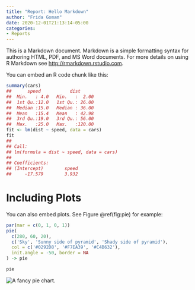 ```yaml
---
title: "Report: Hello Markdown"
author: "Frida Gomam"
date: 2020-12-01T21:13:14-05:00
categories: 
- Reports
---
```


This is a Markdown document. Markdown is a simple formatting syntax
for authoring HTML, PDF, and MS Word documents. For more details on
using R Markdown see <http://rmarkdown.rstudio.com>.

<!--more--> 

You can embed an R code chunk like this:

``` r
summary(cars)
##      speed           dist       
##  Min.   : 4.0   Min.   :  2.00  
##  1st Qu.:12.0   1st Qu.: 26.00  
##  Median :15.0   Median : 36.00  
##  Mean   :15.4   Mean   : 42.98  
##  3rd Qu.:19.0   3rd Qu.: 56.00  
##  Max.   :25.0   Max.   :120.00
fit <- lm(dist ~ speed, data = cars)
fit
## 
## Call:
## lm(formula = dist ~ speed, data = cars)
## 
## Coefficients:
## (Intercept)        speed  
##     -17.579        3.932
```

# Including Plots

You can also embed plots. See Figure @ref(fig:pie) for example:

``` r
par(mar = c(0, 1, 0, 1))
pie(
  c(280, 60, 20),
  c('Sky', 'Sunny side of pyramid', 'Shady side of pyramid'),
  col = c('#0292D8', '#F7EA39', '#C4B632'),
  init.angle = -50, border = NA
) -> pie

pie
```

![A fancy pie
chart.](index.en-us_files/figure-markdown_github/pie-1.png)

